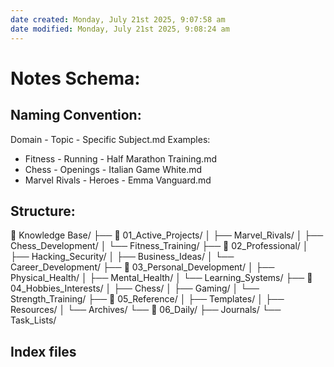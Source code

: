 ```yaml
---
date created: Monday, July 21st 2025, 9:07:58 am
date modified: Monday, July 21st 2025, 9:08:24 am
---
```


# Notes Schema:

## Naming Convention:

Domain - Topic - Specific Subject.md
Examples:
- Fitness - Running - Half Marathon Training.md
- Chess - Openings - Italian Game White.md
- Marvel Rivals - Heroes - Emma Vanguard.md


## Structure:

📁 Knowledge Base/
├── 📁 01_Active_Projects/
│   ├── Marvel_Rivals/
│   ├── Chess_Development/
│   └── Fitness_Training/
├── 📁 02_Professional/
│   ├── Hacking_Security/
│   ├── Business_Ideas/
│   └── Career_Development/
├── 📁 03_Personal_Development/
│   ├── Physical_Health/
│   ├── Mental_Health/
│   └── Learning_Systems/
├── 📁 04_Hobbies_Interests/
│   ├── Chess/
│   ├── Gaming/
│   └── Strength_Training/
├── 📁 05_Reference/
│   ├── Templates/
│   ├── Resources/
│   └── Archives/
└── 📁 06_Daily/
    ├── Journals/
    └── Task_Lists/


## Index files